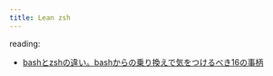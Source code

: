 ```yaml
---
title: Lean zsh
---
```


reading:
- [bashとzshの違い。bashからの乗り換えで気をつけるべき16の事柄](https://kanasys.com/tech/803#index3)